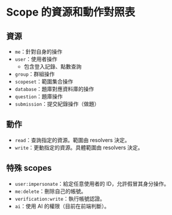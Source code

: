 # Scope 的資源和動作對照表

## 資源

- `me`：針對自身的操作
- `user`：使用者操作
  - 包含登入記錄、點數查詢
- `group`：群組操作
- `scopeset`：範圍集合操作
- `database`：題庫對應資料庫的操作
- `question`：題庫操作
- `submission`：提交紀錄操作（做題）

## 動作

- `read`：查詢指定的資源。範圍由 resolvers 決定。
- `write`：更動指定的資源。具體範圍由 resolvers 決定。

## 特殊 scopes

- `user:impersonate`：給定任意使用者的 ID，允許假冒其身分操作。
- `me:delete`：刪除自己的帳號。
- `verification:write`：執行帳號認證。
- `ai`：使用 AI 的權限（目前在前端判斷）。
